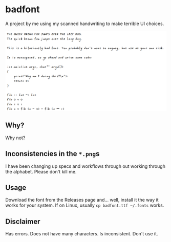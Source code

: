 # badfont

A project by me using my scanned handwriting to make terrible UI choices.

![preview](preview.png)

## Why?

Why not?

## Inconsistencies in the `*.png`s

I have been changing up specs and workflows through out working through the
alphabet. Please don't kill me.

## Usage

Download the font from the Releases page and... well, install it the way it
works for your system. If on Linux, usually `cp badfont.ttf ~/.fonts` works.

## Disclaimer

Has errors. Does not have many characters. Is inconsistent. Don't use it.


